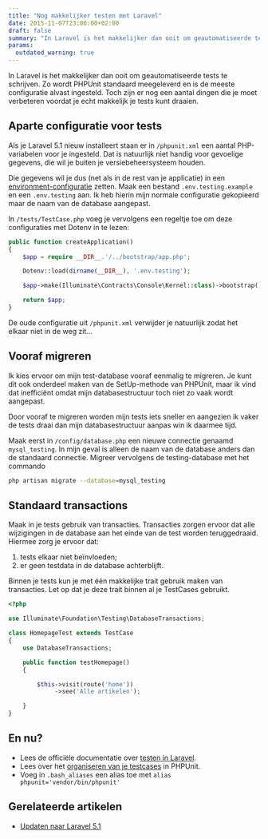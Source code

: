 ```yaml
---
title: "Nog makkelijker testen met Laravel"
date: 2015-11-07T23:00:00+02:00
draft: false
summary: "In Laravel is het makkelijker dan ooit om geautomatiseerde tests te schrijven. Zo wordt PHPUnit standaard meegeleverd en is de meeste configuratie alvast ingesteld. Toch zijn er nog een aantal dingen die je moet verbeteren voordat je echt makkelijk je tests kunt draaien."
params:
  outdated_warning: true
---
```

In Laravel is het makkelijker dan ooit om geautomatiseerde tests te schrijven. Zo wordt PHPUnit standaard meegeleverd en is de meeste configuratie alvast ingesteld. Toch zijn er nog een aantal dingen die je moet verbeteren voordat je echt makkelijk je tests kunt draaien.

## Aparte configuratie voor tests
Als je Laravel 5.1 nieuw installeert staan er in `/phpunit.xml` een aantal PHP-variabelen voor je ingesteld. Dat is natuurlijk niet handig voor gevoelige gegevens, die wil je buiten je versiebeheersysteem houden.

Die gegevens wil je dus (net als in de rest van je applicatie) in een [environment-configuratie](http://laravel.com/docs/5.1/installation#environment-configuration) zetten. Maak een bestand `.env.testing.example` en een `.env.testing` aan. Ik heb hierin mijn normale configuratie gekopieerd maar de naam van de database aangepast.

In `/tests/TestCase.php` voeg je vervolgens een regeltje toe om deze configuraties met Dotenv in te lezen:

```php
public function createApplication()
{
    $app = require __DIR__.'/../bootstrap/app.php';

    Dotenv::load(dirname(__DIR__), '.env.testing');

    $app->make(Illuminate\Contracts\Console\Kernel::class)->bootstrap();

    return $app;
}
```

De oude configuratie uit `/phpunit.xml` verwijder je natuurlijk zodat het elkaar niet in de weg zit...

## Vooraf migreren
Ik kies ervoor om mijn test-database vooraf eenmalig te migreren. Je kunt dit ook onderdeel maken van de SetUp-methode van PHPUnit, maar ik vind dat inefficiënt omdat mijn databasestructuur toch niet zo vaak wordt aangepast.

Door vooraf te migreren worden mijn tests iets sneller en aangezien ik vaker de tests draai dan mijn databasestructuur aanpas win ik daarmee tijd.

Maak eerst in `/config/database.php` een nieuwe connectie genaamd `mysql_testing`. In mijn geval is alleen de naam van de database anders dan de standaard connectie. Migreer vervolgens de testing-database met het commando
```bash
php artisan migrate --database=mysql_testing
```

## Standaard transactions
Maak in je tests gebruik van transacties. Transacties zorgen ervoor dat alle wijzigingen in de database aan het einde van de test worden teruggedraaid. Hiermee zorg je ervoor dat:
1. tests elkaar niet beïnvloeden;
2. er geen testdata in de database achterblijft.

Binnen je tests kun je met één makkelijke trait gebruik maken van transacties. Let op dat je deze trait binnen al je TestCases gebruikt.

```php
<?php

use Illuminate\Foundation\Testing\DatabaseTransactions;

class HomepageTest extends TestCase
{
    use DatabaseTransactions;

    public function testHomepage()
    {

        $this->visit(route('home'))
             ->see('Alle artikelen');

    }
}
```

## En nu?
* Lees de officiële documentatie over [testen in Laravel](http://laravel.com/docs/5.1/testing).
* Lees over het [organiseren van je testcases](https://phpunit.de/manual/current/en/organizing-tests.html) in PHPUnit.
* Voeg in `.bash_aliases` een alias toe met <code class="language-bash">alias phpunit='vendor/bin/phpunit'</code>

## Gerelateerde artikelen
* [Updaten naar Laravel 5.1](http://barryvanveen.nl/blog/8-updaten-naar-laravel-5-1)

